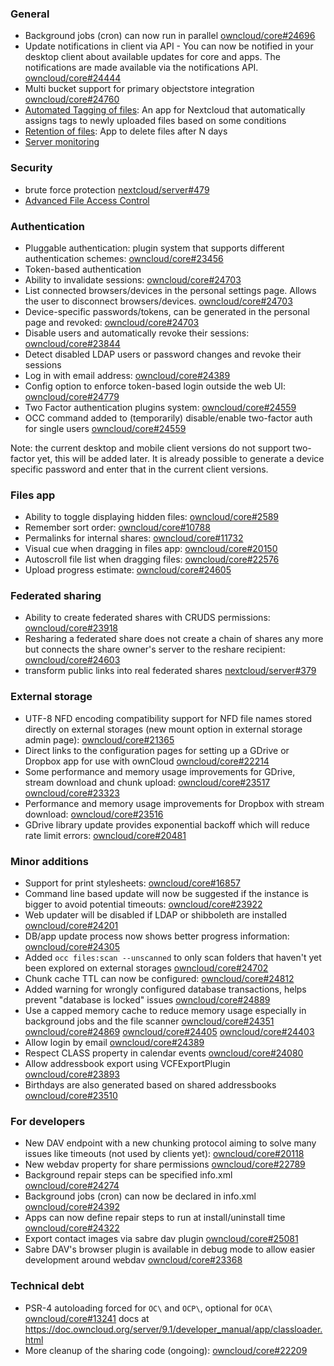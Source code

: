 ### General

* Background jobs (cron) can now run in parallel [owncloud/core#24696](https://github.com/owncloud/core/issues/24696)
* Update notifications in client via API - You can now be notified in your desktop client about available updates for core and apps. The notifications are made available via the notifications API. [owncloud/core#24444](https://github.com/owncloud/core/pull/24444)
* Multi bucket support for primary objectstore integration [owncloud/core#24760](https://github.com/owncloud/core/pull/24760)
* [Automated Tagging of files](https://github.com/owncloud/automated_tagging): An app for Nextcloud that automatically assigns tags to newly uploaded files based on some conditions
* [Retention of files](https://github.com/nextcloud/files_retention): App to delete files after N days
* [Server monitoring](https://github.com/nextcloud/serverinfo)


### Security

* brute force protection [nextcloud/server#479](https://github.com/nextcloud/server/pull/479)
* [Advanced File Access Control](https://github.com/nextcloud/files_accesscontrol)

### Authentication

* Pluggable authentication: plugin system that supports different authentication schemes: [owncloud/core#23456](https://github.com/owncloud/core/issues/23458)
* Token-based authentication
* Ability to invalidate sessions: [owncloud/core#24703](https://github.com/owncloud/core/pull/24703)
* List connected browsers/devices in the personal settings page. Allows the user to disconnect browsers/devices. [owncloud/core#24703](https://github.com/owncloud/core/pull/24703)
* Device-specific passwords/tokens, can be generated in the personal page and revoked: [owncloud/core#24703](https://github.com/owncloud/core/pull/24703)
* Disable users and automatically revoke their sessions: [owncloud/core#23844](https://github.com/owncloud/core/pull/23844)
* Detect disabled LDAP users or password changes and revoke their sessions
* Log in with email address: [owncloud/core#24389](https://github.com/owncloud/core/pull/24389)
* Config option to enforce token-based login outside the web UI: [owncloud/core#24779](https://github.com/owncloud/core/issues/24779)
* Two Factor authentication plugins system: [owncloud/core#24559](https://github.com/owncloud/core/pull/24559)
* OCC command added to (temporarily) disable/enable two-factor auth for single users [owncloud/core#24559](https://github.com/owncloud/core/pull/24559)

Note: the current desktop and mobile client versions do not support two-factor yet, this will be added later.
It is already possible to generate a device specific password and enter that in the current client versions.

### Files app

* Ability to toggle displaying hidden files: [owncloud/core#2589](https://github.com/owncloud/core/issues/2589)
* Remember sort  order: [owncloud/core#10788](https://github.com/owncloud/core/issues/10788)
* Permalinks for internal shares: [owncloud/core#11732](https://github.com/owncloud/core/issues/11732)
* Visual cue when dragging in files app: [owncloud/core#20150](https://github.com/owncloud/core/pull/20150)
* Autoscroll file list when dragging files: [owncloud/core#22576](https://github.com/owncloud/core/pull/22576)
* Upload progress estimate: [owncloud/core#24605](https://github.com/owncloud/core/pull/24605)

### Federated sharing

* Ability to create federated shares with CRUDS permissions: [owncloud/core#23918](https://github.com/owncloud/core/pull/23918)
* Resharing a federated share does not create a chain of shares any more but connects the share owner's server to the reshare recipient: [owncloud/core#24603](https://github.com/owncloud/core/pull/24603)
* transform public links into real federated shares [nextcloud/server#379](https://github.com/nextcloud/server/pull/379)

### External storage

* UTF-8 NFD encoding compatibility support for NFD file names stored directly on external storages (new mount option in external storage admin page): [owncloud/core#21365](https://github.com/owncloud/core/issues/21365)
* Direct links to the configuration pages for setting up a GDrive or Dropbox app for use with ownCloud [owncloud/core#22214](https://github.com/owncloud/core/pull/22214)
* Some performance and memory usage improvements for GDrive, stream download and chunk upload: [owncloud/core#23517](https://github.com/owncloud/core/pull/23517) [owncloud/core#23323](https://github.com/owncloud/core/pull/23323)
* Performance and memory usage improvements for Dropbox with stream download: [owncloud/core#23516](https://github.com/owncloud/core/pull/23516)
* GDrive library update provides exponential backoff which will reduce rate limit errors: [owncloud/core#20481](https://github.com/owncloud/core/issues/20481)

### Minor additions

* Support for print stylesheets: [owncloud/core#16857](https://github.com/owncloud/core/pull/16857)
* Command line based update will now be suggested if the instance is bigger to avoid potential timeouts: [owncloud/core#23922](https://github.com/owncloud/core/pull/23922)
* Web updater will be disabled if LDAP or shibboleth are installed [owncloud/core#24201](https://github.com/owncloud/core/pull/24201)
* DB/app update process now shows better progress information: [owncloud/core#24305](https://github.com/owncloud/core/pull/24305)
* Added `occ files:scan --unscanned` to only scan folders that haven't yet been explored on external storages  [owncloud/core#24702](https://github.com/owncloud/core/pull/24702)
* Chunk cache TTL can now be configured: [owncloud/core#24812](https://github.com/owncloud/core/pull/24812)
* Added warning for wrongly configured database transactions, helps prevent "database is locked" issues [owncloud/core#24889](https://github.com/owncloud/core/pull/24889)
* Use a capped memory cache to reduce memory usage especially in background jobs and the file scanner [owncloud/core#24351](https://github.com/owncloud/core/pull/24351) [owncloud/core#24869](https://github.com/owncloud/core/pull/24869) [owncloud/core#24405](https://github.com/owncloud/core/pull/24405) [owncloud/core#24403](https://github.com/owncloud/core/issues/24403)
* Allow login by email [owncloud/core#24389](https://github.com/owncloud/core/issues/24389)
* Respect CLASS property in calendar events [owncloud/core#24080](https://github.com/owncloud/core/issues/24080)
* Allow addressbook export using VCFExportPlugin [owncloud/core#23893](https://github.com/owncloud/core/issues/23893)
* Birthdays are also generated based on shared addressbooks [owncloud/core#23510](https://github.com/owncloud/core/issues/23510)

### For developers

* New DAV endpoint with a new chunking protocol aiming to solve many issues like timeouts (not used by clients yet): [owncloud/core#20118](https://github.com/owncloud/core/issues/20118)
* New webdav property for share permissions [owncloud/core#22789](https://github.com/owncloud/core/pull/22789)
* Background repair steps can be specified info.xml [owncloud/core#24274](https://github.com/owncloud/core/pull/24274)
* Background jobs (cron) can now be declared in info.xml [owncloud/core#24392](https://github.com/owncloud/core/pull/24392)
* Apps can now define repair steps to run at install/uninstall time [owncloud/core#24322](https://github.com/owncloud/core/pull/24322)
* Export contact images via sabre dav plugin [owncloud/core#25081](https://github.com/owncloud/core/pull/25081)
* Sabre DAV's browser plugin is available in debug mode to allow easier development around webdav [owncloud/core#23368](https://github.com/owncloud/core/pull/23368)

### Technical debt

* PSR-4 autoloading forced for `OC\` and `OCP\`, optional for `OCA\` [owncloud/core#13241](https://github.com/owncloud/core/issues/13241) docs at https://doc.owncloud.org/server/9.1/developer_manual/app/classloader.html
* More cleanup of the sharing code (ongoing): [owncloud/core#22209](https://github.com/owncloud/core/issues/22209)
